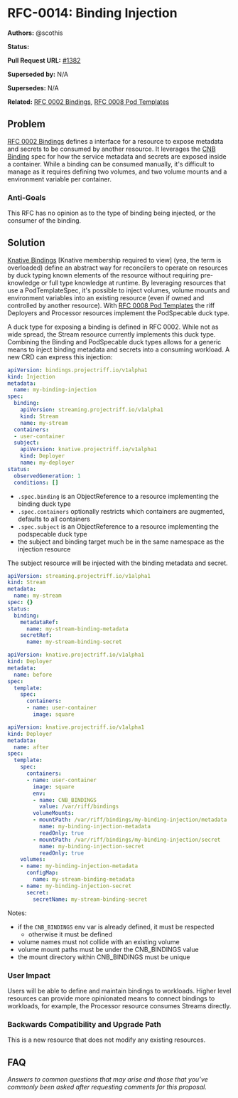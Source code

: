 # RFC-0014: Binding Injection

**Authors:** @scothis

**Status:**

**Pull Request URL:** [#1382](https://github.com/projectriff/riff/pull/1382)

**Superseded by:** N/A

**Supersedes:** N/A

**Related:** [RFC 0002 Bindings](./rfc-0002-bindings.md), [RFC 0008 Pod Templates](./rfc-0008-pod-templates.md)


## Problem

[RFC 0002 Bindings](./rfc-0002-bindings.md) defines a interface for a resource to expose metadata and secrets to be consumed by another resource. It leverages the [CNB Binding](https://github.com/buildpack/spec/blob/master/extensions/bindings.md) spec for how the service metadata and secrets are exposed inside a container. While a binding can be consumed manually, it's difficult to manage as it requires defining two volumes, and two volume mounts and a environment variable per container.

### Anti-Goals

This RFC has no opinion as to the type of binding being injected, or the consumer of the binding.

## Solution

[Knative Bindings](https://docs.google.com/document/d/1t5WVrj2KQZ2u5s0LvIUtfHnSonBv5Vcv8Gl2k5NXrCQ/edit#heading=h.lnql658xmg9p) [Knative membership required to view] (yea, the term is overloaded) define an abstract way for reconcilers to operate on resources by duck typing known elements of the resource without requiring pre-knowledge or full type knowledge at runtime. By leveraging resources that use a PodTemplateSpec, it's possible to inject volumes, volume mounts and environment variables into an existing resource (even if owned and controlled by another resource). With [RFC 0008 Pod Templates](./rfc-0008-pod-templates.md) the riff Deployers and Processor resources implement the PodSpecable duck type.

A duck type for exposing a binding is defined in RFC 0002. While not as wide spread, the Stream resource currently implements this duck type. Combining the Binding and PodSpecable duck types allows for a generic means to inject binding metadata and secrets into a consuming workload. A new CRD can express this injection:

```yaml
apiVersion: bindings.projectriff.io/v1alpha1
kind: Injection
metadata:
  name: my-binding-injection
spec:
  binding:
    apiVersion: streaming.projectriff.io/v1alpha1
    kind: Stream
    name: my-stream
  containers:
  - user-container
  subject:
    apiVersion: knative.projectriff.io/v1alpha1
    kind: Deployer
    name: my-deployer
status:
  observedGeneration: 1
  conditions: []
```

- `.spec.binding` is an ObjectReference to a resource implementing the binding duck type
- `.spec.containers` optionally restricts which containers are augmented, defaults to all containers
- `.spec.subject` is an ObjectReference to a resource implementing the podspecable duck type
- the subject and binding target much be in the same namespace as the injection resource

The subject resource will be injected with the binding metadata and secret.

```yaml
apiVersion: streaming.projectriff.io/v1alpha1
kind: Stream
metadata:
  name: my-stream
spec: {}
status:
  binding:
    metadataRef:
      name: my-stream-binding-metadata
    secretRef:
      name: my-stream-binding-secret
```

```yaml
apiVersion: knative.projectriff.io/v1alpha1
kind: Deployer
metadata:
  name: before
spec:
  template:
    spec:
      containers:
      - name: user-container
        image: square
```

```yaml
apiVersion: knative.projectriff.io/v1alpha1
kind: Deployer
metadata:
  name: after
spec:
  template:
    spec:
      containers:
      - name: user-container
        image: square
        env:
        - name: CNB_BINDINGS
          value: /var/riff/bindings
        volumeMounts:
        - mountPath: /var/riff/bindings/my-binding-injection/metadata
          name: my-binding-injection-metadata
          readOnly: true
        - mountPath: /var/riff/bindings/my-binding-injection/secret
          name: my-binding-injection-secret
          readOnly: true
    volumes:
    - name: my-binding-injection-metadata
      configMap:
        name: my-stream-binding-metadata
    - name: my-binding-injection-secret
      secret:
        secretName: my-stream-binding-secret
```

Notes:
- if the `CNB_BINDINGS` env var is already defined, it must be respected
  - otherwise it must be defined
- volume names must not collide with an existing volume
- volume mount paths must be under the CNB_BINDINGS value
- the mount directory within CNB_BINDINGS must be unique

### User Impact

Users will be able to define and maintain bindings to workloads. Higher level resources can provide more opinionated means to connect bindings to workloads, for example, the Processor resource consumes Streams directly.

### Backwards Compatibility and Upgrade Path

This is a new resource that does not modify any existing resources.

## FAQ
*Answers to common questions that may arise and those that you’ve commonly been asked after requesting comments for this proposal.*
